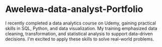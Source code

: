 # Awelewa-data-analyst-Portfolio
I recently completed a data analytics course on Udemy, gaining practical skills in SQL, Python, and data visualization. My training emphasized data cleaning, transformation, and statistical analysis to support data-driven decisions. I'm excited to apply these skills to solve real-world problems.
